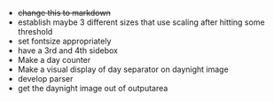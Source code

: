 - ~~change this to markdown~~
- establish maybe 3 different sizes that use scaling after hitting some threshold
- set fontsize appropriately
- have a 3rd and 4th sidebox
- Make a day counter
- Make a visual display of day separator on daynight image
- develop parser
- get the daynight image out of outputarea
